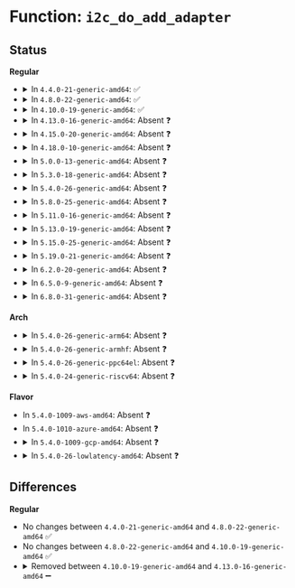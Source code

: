 # Function: <code>i2c_do_add_adapter</code>

## Status
<b>Regular</b>
<ul>
<li>
<details>
<summary>In <code>4.4.0-21-generic-amd64</code>: ✅</summary>

```c
int i2c_do_add_adapter(struct i2c_driver * driver, struct i2c_adapter * adap)
```

```json
{
  "name": "i2c_do_add_adapter",
  "collision_type": "Unique Static",
  "inline_type": "No",
  "funcs": [
    {
      "addr": 18446744071585649488,
      "name": "i2c_do_add_adapter",
      "external": false,
      "loc": "drivers/i2c/i2c-core.c:1503",
      "file": "drivers/i2c/i2c-core.c",
      "inline": "seen, unknown",
      "caller_inline": [],
      "caller_func": [
        "drivers/i2c/i2c-core.c:__process_new_adapter"
      ]
    }
  ],
  "symbols": [
    {
      "addr": 18446744071585649488,
      "name": "i2c_do_add_adapter",
      "section": ".text",
      "bind": "STB_LOCAL",
      "size": 807
    }
  ]
}
```
</details>
</li>
<li>
<details>
<summary>In <code>4.8.0-22-generic-amd64</code>: ✅</summary>

```c
int i2c_do_add_adapter(struct i2c_driver * driver, struct i2c_adapter * adap)
```

```json
{
  "name": "i2c_do_add_adapter",
  "collision_type": "Unique Static",
  "inline_type": "No",
  "funcs": [
    {
      "addr": 18446744071586046192,
      "name": "i2c_do_add_adapter",
      "external": false,
      "loc": "drivers/i2c/i2c-core.c:1671",
      "file": "drivers/i2c/i2c-core.c",
      "inline": "seen, unknown",
      "caller_inline": [],
      "caller_func": [
        "drivers/i2c/i2c-core.c:__process_new_adapter"
      ]
    }
  ],
  "symbols": [
    {
      "addr": 18446744071586046192,
      "name": "i2c_do_add_adapter",
      "section": ".text",
      "bind": "STB_LOCAL",
      "size": 767
    }
  ]
}
```
</details>
</li>
<li>
<details>
<summary>In <code>4.10.0-19-generic-amd64</code>: ✅</summary>

```c
int i2c_do_add_adapter(struct i2c_driver * driver, struct i2c_adapter * adap)
```

```json
{
  "name": "i2c_do_add_adapter",
  "collision_type": "Unique Static",
  "inline_type": "No",
  "funcs": [
    {
      "addr": 18446744071586243760,
      "name": "i2c_do_add_adapter",
      "external": false,
      "loc": "drivers/i2c/i2c-core.c:1870",
      "file": "drivers/i2c/i2c-core.c",
      "inline": "seen, unknown",
      "caller_inline": [],
      "caller_func": [
        "drivers/i2c/i2c-core.c:__process_new_adapter"
      ]
    }
  ],
  "symbols": [
    {
      "addr": 18446744071586243760,
      "name": "i2c_do_add_adapter",
      "section": ".text",
      "bind": "STB_LOCAL",
      "size": 767
    }
  ]
}
```
</details>
</li>
<li>
<details>
<summary>In <code>4.13.0-16-generic-amd64</code>: Absent ❓</summary>

```json
{
  "name": "i2c_do_add_adapter",
  "collision_type": "Unique Static",
  "inline_type": "Selective",
  "funcs": [
    {
      "addr": 18446744071586322856,
      "name": "i2c_do_add_adapter",
      "external": false,
      "loc": "drivers/i2c/i2c-core-base.c:1112",
      "file": "drivers/i2c/i2c-core-base.c",
      "inline": "not declared, inlined",
      "caller_inline": [
        "drivers/i2c/i2c-core-base.c:__process_new_adapter"
      ],
      "caller_func": [
        "drivers/i2c/i2c-core-base.c:__process_new_adapter"
      ]
    }
  ],
  "symbols": [
    {
      "addr": 18446744071586318864,
      "name": "i2c_do_add_adapter.part.46",
      "section": ".text",
      "bind": "STB_LOCAL",
      "size": 71
    }
  ]
}
```
</details>
</li>
<li>
<details>
<summary>In <code>4.15.0-20-generic-amd64</code>: Absent ❓</summary>

```json
{
  "name": "i2c_do_add_adapter",
  "collision_type": "Unique Static",
  "inline_type": "Selective",
  "funcs": [
    {
      "addr": 18446744071586786552,
      "name": "i2c_do_add_adapter",
      "external": false,
      "loc": "drivers/i2c/i2c-core-base.c:1129",
      "file": "drivers/i2c/i2c-core-base.c",
      "inline": "not declared, inlined",
      "caller_inline": [
        "drivers/i2c/i2c-core-base.c:__process_new_adapter"
      ],
      "caller_func": [
        "drivers/i2c/i2c-core-base.c:__process_new_adapter"
      ]
    }
  ],
  "symbols": [
    {
      "addr": 18446744071586782560,
      "name": "i2c_do_add_adapter.part.49",
      "section": ".text",
      "bind": "STB_LOCAL",
      "size": 78
    }
  ]
}
```
</details>
</li>
<li>
<details>
<summary>In <code>4.18.0-10-generic-amd64</code>: Absent ❓</summary>

```json
{
  "name": "i2c_do_add_adapter",
  "collision_type": "Unique Static",
  "inline_type": "Selective",
  "funcs": [
    {
      "addr": 18446744071587060132,
      "name": "i2c_do_add_adapter",
      "external": false,
      "loc": "drivers/i2c/i2c-core-base.c:1108",
      "file": "drivers/i2c/i2c-core-base.c",
      "inline": "not declared, inlined",
      "caller_inline": [
        "drivers/i2c/i2c-core-base.c:__process_new_adapter"
      ],
      "caller_func": [
        "drivers/i2c/i2c-core-base.c:__process_new_adapter"
      ]
    }
  ],
  "symbols": [
    {
      "addr": 18446744071587055328,
      "name": "i2c_do_add_adapter.part.42",
      "section": ".text",
      "bind": "STB_LOCAL",
      "size": 78
    }
  ]
}
```
</details>
</li>
<li>
<details>
<summary>In <code>5.0.0-13-generic-amd64</code>: Absent ❓</summary>

```json
{
  "name": "i2c_do_add_adapter",
  "collision_type": "Unique Static",
  "inline_type": "Full",
  "funcs": [
    {
      "addr": 18446744071587219794,
      "name": "i2c_do_add_adapter",
      "external": false,
      "loc": "drivers/i2c/i2c-core-base.c:1120",
      "file": "drivers/i2c/i2c-core-base.c",
      "inline": "not declared, inlined",
      "caller_inline": [
        "drivers/i2c/i2c-core-base.c:__process_new_driver",
        "drivers/i2c/i2c-core-base.c:__process_new_adapter"
      ],
      "caller_func": []
    }
  ],
  "symbols": []
}
```
</details>
</li>
<li>
<details>
<summary>In <code>5.3.0-18-generic-amd64</code>: Absent ❓</summary>

```json
{
  "name": "i2c_do_add_adapter",
  "collision_type": "Unique Static",
  "inline_type": "Full",
  "funcs": [
    {
      "addr": 18446744071587483426,
      "name": "i2c_do_add_adapter",
      "external": false,
      "loc": "drivers/i2c/i2c-core-base.c:1209",
      "file": "drivers/i2c/i2c-core-base.c",
      "inline": "not declared, inlined",
      "caller_inline": [
        "drivers/i2c/i2c-core-base.c:__process_new_driver",
        "drivers/i2c/i2c-core-base.c:__process_new_adapter"
      ],
      "caller_func": []
    }
  ],
  "symbols": []
}
```
</details>
</li>
<li>
<details>
<summary>In <code>5.4.0-26-generic-amd64</code>: Absent ❓</summary>

```json
{
  "name": "i2c_do_add_adapter",
  "collision_type": "Unique Static",
  "inline_type": "Full",
  "funcs": [
    {
      "addr": 18446744071587686690,
      "name": "i2c_do_add_adapter",
      "external": false,
      "loc": "drivers/i2c/i2c-core-base.c:1214",
      "file": "drivers/i2c/i2c-core-base.c",
      "inline": "not declared, inlined",
      "caller_inline": [
        "drivers/i2c/i2c-core-base.c:__process_new_driver",
        "drivers/i2c/i2c-core-base.c:__process_new_adapter"
      ],
      "caller_func": []
    }
  ],
  "symbols": []
}
```
</details>
</li>
<li>
<details>
<summary>In <code>5.8.0-25-generic-amd64</code>: Absent ❓</summary>

```json
{
  "name": "i2c_do_add_adapter",
  "collision_type": "Unique Static",
  "inline_type": "Full",
  "funcs": [
    {
      "addr": 18446744071588555042,
      "name": "i2c_do_add_adapter",
      "external": false,
      "loc": "drivers/i2c/i2c-core-base.c:1175",
      "file": "drivers/i2c/i2c-core-base.c",
      "inline": "not declared, inlined",
      "caller_inline": [
        "drivers/i2c/i2c-core-base.c:__process_new_driver",
        "drivers/i2c/i2c-core-base.c:__process_new_adapter"
      ],
      "caller_func": []
    }
  ],
  "symbols": []
}
```
</details>
</li>
<li>
<details>
<summary>In <code>5.11.0-16-generic-amd64</code>: Absent ❓</summary>

```json
{
  "name": "i2c_do_add_adapter",
  "collision_type": "Unique Static",
  "inline_type": "Full",
  "funcs": [
    {
      "addr": 18446744071588580498,
      "name": "i2c_do_add_adapter",
      "external": false,
      "loc": "drivers/i2c/i2c-core-base.c:1303",
      "file": "drivers/i2c/i2c-core-base.c",
      "inline": "not declared, inlined",
      "caller_inline": [
        "drivers/i2c/i2c-core-base.c:__process_new_driver",
        "drivers/i2c/i2c-core-base.c:__process_new_adapter"
      ],
      "caller_func": []
    }
  ],
  "symbols": []
}
```
</details>
</li>
<li>
<details>
<summary>In <code>5.13.0-19-generic-amd64</code>: Absent ❓</summary>

```json
{
  "name": "i2c_do_add_adapter",
  "collision_type": "Unique Static",
  "inline_type": "Full",
  "funcs": [
    {
      "addr": 18446744071588464146,
      "name": "i2c_do_add_adapter",
      "external": false,
      "loc": "drivers/i2c/i2c-core-base.c:1337",
      "file": "drivers/i2c/i2c-core-base.c",
      "inline": "not declared, inlined",
      "caller_inline": [
        "drivers/i2c/i2c-core-base.c:__process_new_driver",
        "drivers/i2c/i2c-core-base.c:__process_new_adapter"
      ],
      "caller_func": []
    }
  ],
  "symbols": []
}
```
</details>
</li>
<li>
<details>
<summary>In <code>5.15.0-25-generic-amd64</code>: Absent ❓</summary>

```json
{
  "name": "i2c_do_add_adapter",
  "collision_type": "Unique Static",
  "inline_type": "Full",
  "funcs": [
    {
      "addr": 18446744071589132242,
      "name": "i2c_do_add_adapter",
      "external": false,
      "loc": "drivers/i2c/i2c-core-base.c:1338",
      "file": "drivers/i2c/i2c-core-base.c",
      "inline": "not declared, inlined",
      "caller_inline": [
        "drivers/i2c/i2c-core-base.c:__process_new_driver",
        "drivers/i2c/i2c-core-base.c:__process_new_adapter"
      ],
      "caller_func": []
    }
  ],
  "symbols": []
}
```
</details>
</li>
<li>
<details>
<summary>In <code>5.19.0-21-generic-amd64</code>: Absent ❓</summary>

```json
{
  "name": "i2c_do_add_adapter",
  "collision_type": "Unique Static",
  "inline_type": "Full",
  "funcs": [
    {
      "addr": 18446744071590581754,
      "name": "i2c_do_add_adapter",
      "external": false,
      "loc": "drivers/i2c/i2c-core-base.c:1340",
      "file": "drivers/i2c/i2c-core-base.c",
      "inline": "not declared, inlined",
      "caller_inline": [
        "drivers/i2c/i2c-core-base.c:__process_new_driver",
        "drivers/i2c/i2c-core-base.c:__process_new_adapter"
      ],
      "caller_func": []
    }
  ],
  "symbols": []
}
```
</details>
</li>
<li>
<details>
<summary>In <code>6.2.0-20-generic-amd64</code>: Absent ❓</summary>

```json
{
  "name": "i2c_do_add_adapter",
  "collision_type": "Unique Static",
  "inline_type": "Full",
  "funcs": [
    {
      "addr": 18446744071592239402,
      "name": "i2c_do_add_adapter",
      "external": false,
      "loc": "drivers/i2c/i2c-core-base.c:1334",
      "file": "drivers/i2c/i2c-core-base.c",
      "inline": "not declared, inlined",
      "caller_inline": [
        "drivers/i2c/i2c-core-base.c:__process_new_driver",
        "drivers/i2c/i2c-core-base.c:__process_new_adapter"
      ],
      "caller_func": []
    }
  ],
  "symbols": []
}
```
</details>
</li>
<li>
<details>
<summary>In <code>6.5.0-9-generic-amd64</code>: Absent ❓</summary>

```json
{
  "name": "i2c_do_add_adapter",
  "collision_type": "Unique Static",
  "inline_type": "Full",
  "funcs": [
    {
      "addr": 18446744071592664506,
      "name": "i2c_do_add_adapter",
      "external": false,
      "loc": "drivers/i2c/i2c-core-base.c:1378",
      "file": "drivers/i2c/i2c-core-base.c",
      "inline": "not declared, inlined",
      "caller_inline": [
        "drivers/i2c/i2c-core-base.c:__process_new_driver",
        "drivers/i2c/i2c-core-base.c:__process_new_adapter"
      ],
      "caller_func": []
    }
  ],
  "symbols": []
}
```
</details>
</li>
<li>
<details>
<summary>In <code>6.8.0-31-generic-amd64</code>: Absent ❓</summary>

```json
{
  "name": "i2c_do_add_adapter",
  "collision_type": "Unique Static",
  "inline_type": "Full",
  "funcs": [
    {
      "addr": 18446744071593409834,
      "name": "i2c_do_add_adapter",
      "external": false,
      "loc": "drivers/i2c/i2c-core-base.c:1388",
      "file": "drivers/i2c/i2c-core-base.c",
      "inline": "not declared, inlined",
      "caller_inline": [
        "drivers/i2c/i2c-core-base.c:__process_new_driver",
        "drivers/i2c/i2c-core-base.c:__process_new_adapter"
      ],
      "caller_func": []
    }
  ],
  "symbols": []
}
```
</details>
</li>
</ul>
<b>Arch</b>
<ul>
<li>
<details>
<summary>In <code>5.4.0-26-generic-arm64</code>: Absent ❓</summary>

```json
{
  "name": "i2c_do_add_adapter",
  "collision_type": "Unique Static",
  "inline_type": "Full",
  "funcs": [
    {
      "addr": 18446603336500846812,
      "name": "i2c_do_add_adapter",
      "external": false,
      "loc": "drivers/i2c/i2c-core-base.c:1214",
      "file": "drivers/i2c/i2c-core-base.c",
      "inline": "not declared, inlined",
      "caller_inline": [
        "drivers/i2c/i2c-core-base.c:__process_new_driver",
        "drivers/i2c/i2c-core-base.c:__process_new_adapter"
      ],
      "caller_func": []
    }
  ],
  "symbols": []
}
```
</details>
</li>
<li>
<details>
<summary>In <code>5.4.0-26-generic-armhf</code>: Absent ❓</summary>

```json
{
  "name": "i2c_do_add_adapter",
  "collision_type": "Unique Static",
  "inline_type": "Full",
  "funcs": [
    {
      "addr": 3233363860,
      "name": "i2c_do_add_adapter",
      "external": false,
      "loc": "drivers/i2c/i2c-core-base.c:1214",
      "file": "drivers/i2c/i2c-core-base.c",
      "inline": "not declared, inlined",
      "caller_inline": [
        "drivers/i2c/i2c-core-base.c:__process_new_driver",
        "drivers/i2c/i2c-core-base.c:__process_new_adapter"
      ],
      "caller_func": []
    }
  ],
  "symbols": []
}
```
</details>
</li>
<li>
<details>
<summary>In <code>5.4.0-26-generic-ppc64el</code>: Absent ❓</summary>

```json
{
  "name": "i2c_do_add_adapter",
  "collision_type": "Unique Static",
  "inline_type": "Full",
  "funcs": [
    {
      "addr": 13835058055294310380,
      "name": "i2c_do_add_adapter",
      "external": false,
      "loc": "drivers/i2c/i2c-core-base.c:1214",
      "file": "drivers/i2c/i2c-core-base.c",
      "inline": "not declared, inlined",
      "caller_inline": [
        "drivers/i2c/i2c-core-base.c:__process_new_driver",
        "drivers/i2c/i2c-core-base.c:__process_new_adapter"
      ],
      "caller_func": []
    }
  ],
  "symbols": []
}
```
</details>
</li>
<li>
<details>
<summary>In <code>5.4.0-24-generic-riscv64</code>: Absent ❓</summary>

```json
{
  "name": "i2c_do_add_adapter",
  "collision_type": "Unique Static",
  "inline_type": "Full",
  "funcs": [
    {
      "addr": 18446743936277650958,
      "name": "i2c_do_add_adapter",
      "external": false,
      "loc": "drivers/i2c/i2c-core-base.c:1214",
      "file": "drivers/i2c/i2c-core-base.c",
      "inline": "not declared, inlined",
      "caller_inline": [
        "drivers/i2c/i2c-core-base.c:__process_new_driver",
        "drivers/i2c/i2c-core-base.c:__process_new_adapter"
      ],
      "caller_func": []
    }
  ],
  "symbols": []
}
```
</details>
</li>
</ul>
<b>Flavor</b>
<ul>
<li>
In <code>5.4.0-1009-aws-amd64</code>: Absent ❓
</li>
<li>
In <code>5.4.0-1010-azure-amd64</code>: Absent ❓
</li>
<li>
<details>
<summary>In <code>5.4.0-1009-gcp-amd64</code>: Absent ❓</summary>

```json
{
  "name": "i2c_do_add_adapter",
  "collision_type": "Unique Static",
  "inline_type": "Full",
  "funcs": [
    {
      "addr": 18446744071587637938,
      "name": "i2c_do_add_adapter",
      "external": false,
      "loc": "drivers/i2c/i2c-core-base.c:1214",
      "file": "drivers/i2c/i2c-core-base.c",
      "inline": "not declared, inlined",
      "caller_inline": [
        "drivers/i2c/i2c-core-base.c:__process_new_driver",
        "drivers/i2c/i2c-core-base.c:__process_new_adapter"
      ],
      "caller_func": []
    }
  ],
  "symbols": []
}
```
</details>
</li>
<li>
<details>
<summary>In <code>5.4.0-26-lowlatency-amd64</code>: Absent ❓</summary>

```json
{
  "name": "i2c_do_add_adapter",
  "collision_type": "Unique Static",
  "inline_type": "Full",
  "funcs": [
    {
      "addr": 18446744071587749138,
      "name": "i2c_do_add_adapter",
      "external": false,
      "loc": "drivers/i2c/i2c-core-base.c:1214",
      "file": "drivers/i2c/i2c-core-base.c",
      "inline": "not declared, inlined",
      "caller_inline": [
        "drivers/i2c/i2c-core-base.c:__process_new_driver",
        "drivers/i2c/i2c-core-base.c:__process_new_adapter"
      ],
      "caller_func": []
    }
  ],
  "symbols": []
}
```
</details>
</li>
</ul>

## Differences
<b>Regular</b>
<ul>
<li>
No changes between <code>4.4.0-21-generic-amd64</code> and <code>4.8.0-22-generic-amd64</code> ✅
</li>
<li>
No changes between <code>4.8.0-22-generic-amd64</code> and <code>4.10.0-19-generic-amd64</code> ✅
</li>
<li>
<details>
<summary>Removed between <code>4.10.0-19-generic-amd64</code> and <code>4.13.0-16-generic-amd64</code> ➖</summary>

```c
int i2c_do_add_adapter(struct i2c_driver * driver, struct i2c_adapter * adap)
```
</details>
</li>
</ul>

